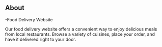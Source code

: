 ## About 

-Food Delivery Website

Our food delivery website offers a convenient way to enjoy delicious meals from 
local restaurants. Browse a variety of cuisines, place your order, and have it
delivered right to your door.